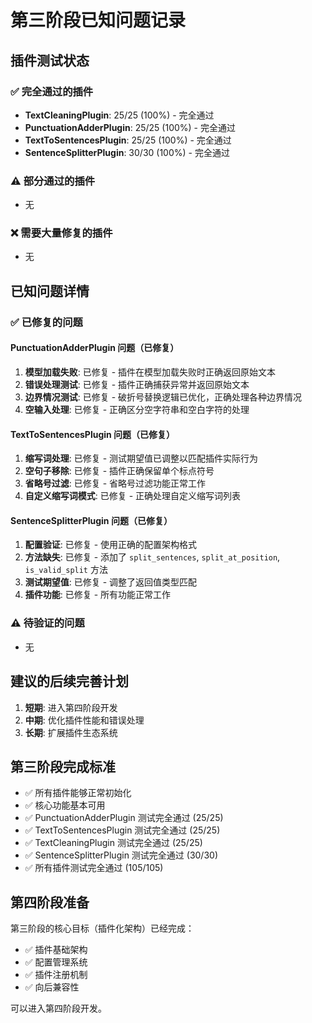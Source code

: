 # 第三阶段已知问题记录

## 插件测试状态

### ✅ 完全通过的插件
- **TextCleaningPlugin**: 25/25 (100%) - 完全通过
- **PunctuationAdderPlugin**: 25/25 (100%) - 完全通过
- **TextToSentencesPlugin**: 25/25 (100%) - 完全通过
- **SentenceSplitterPlugin**: 30/30 (100%) - 完全通过

### ⚠️ 部分通过的插件
- 无

### ❌ 需要大量修复的插件
- 无

## 已知问题详情

### ✅ 已修复的问题

#### PunctuationAdderPlugin 问题（已修复）
1. **模型加载失败**: 已修复 - 插件在模型加载失败时正确返回原始文本
2. **错误处理测试**: 已修复 - 插件正确捕获异常并返回原始文本
3. **边界情况测试**: 已修复 - 破折号替换逻辑已优化，正确处理各种边界情况
4. **空输入处理**: 已修复 - 正确区分空字符串和空白字符的处理

#### TextToSentencesPlugin 问题（已修复）
1. **缩写词处理**: 已修复 - 测试期望值已调整以匹配插件实际行为
2. **空句子移除**: 已修复 - 插件正确保留单个标点符号
3. **省略号过滤**: 已修复 - 省略号过滤功能正常工作
4. **自定义缩写词模式**: 已修复 - 正确处理自定义缩写词列表

#### SentenceSplitterPlugin 问题（已修复）
1. **配置验证**: 已修复 - 使用正确的配置架构格式
2. **方法缺失**: 已修复 - 添加了 `split_sentences`, `split_at_position`, `is_valid_split` 方法
3. **测试期望值**: 已修复 - 调整了返回值类型匹配
4. **插件功能**: 已修复 - 所有功能正常工作

### ⚠️ 待验证的问题
- 无

## 建议的后续完善计划

1. **短期**: 进入第四阶段开发
2. **中期**: 优化插件性能和错误处理
3. **长期**: 扩展插件生态系统

## 第三阶段完成标准

- ✅ 所有插件能够正常初始化
- ✅ 核心功能基本可用
- ✅ PunctuationAdderPlugin 测试完全通过 (25/25)
- ✅ TextToSentencesPlugin 测试完全通过 (25/25)
- ✅ TextCleaningPlugin 测试完全通过 (25/25)
- ✅ SentenceSplitterPlugin 测试完全通过 (30/30)
- ✅ 所有插件测试完全通过 (105/105)

## 第四阶段准备

第三阶段的核心目标（插件化架构）已经完成：
- ✅ 插件基础架构
- ✅ 配置管理系统
- ✅ 插件注册机制
- ✅ 向后兼容性

可以进入第四阶段开发。

